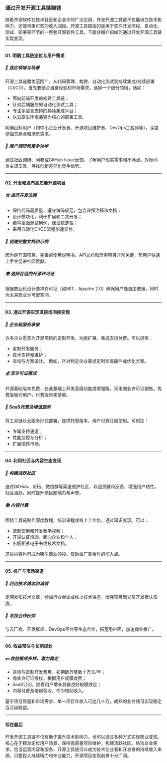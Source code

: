 ### 通过开发开源工具链赚钱

随着开源软件在技术社区和企业中的广泛应用，开发开源工具链不仅能树立技术影响力，还能带来可观的收入回报。开源工具链指的是用于软件开发流程、自动化、测试、部署等环节的一整套开源软件工具。下面详细介绍如何通过开发开源工具链实现变现。

***

#### 01. 明确工具链定位与用户需求

##### 🎯 选定领域与场景
开源工具链覆盖范围广，从代码管理、构建、自动化测试到持续集成/持续部署（CI/CD）。首先要结合自身经验和市场需求，选择一个细分领域，诸如：
- 面向前端开发的构建工具链；
- 针对后端服务的自动化测试工具；
- 专注多语言支持的持续集成平台；
- 以云原生环境兼容为核心的部署工具。

明确目标用户（如中小企业开发者、开源项目维护者、DevOps工程师等），深度挖掘其痛点和场景需求。

##### 🔎 用户调研和竞争对标
通过社区调研、问卷或GitHub Issue反馈，了解用户现实需求和不满点。对标同类主流工具，寻找创新差异化竞争优势。

***

#### 02. 开发和发布高质量开源项目

##### 🛠️ 规范开发流程
- 保持代码高质量，遵守编码规范，包含详细注释和文档；
- 设计模块化，利于扩展和二次开发；
- 编写全面测试用例，保证稳定性；
- 采用自动化CI/CD流程加速交付。

##### 📢 创建完整文档和示例
因为是开源项目，完善的使用说明书、API文档和示例项目非常关键，帮用户快速上手并促进社区贡献。

##### 🌍 选择合适的开源许可证
根据商业化设计选择许可证（如MIT、Apache 2.0）确保用户能自由使用，同时为未来商业许可留空间。

***

#### 03. 通过开源实现直接或间接变现

##### 💼 企业级服务承接
许多企业愿意为开源项目的定制开发、功能扩展、集成支持付费。可以提供：
- 定制开发服务；
- 技术支持和维护；
- 咨询与方案设计。
例如，针对特定企业需求定制专属插件或优化方案。

##### 💰 双许可证模式
开源基础版本免费，在此基础上开发高级功能或增强版，采用商业许可证销售。免费版吸引用户，付费版带来营收。

##### 🧰 SaaS托管及增值服务
将工具链以云服务形式部署，提供托管版本，用户付费订阅使用。可附加：
- 专属支持通道；
- 性能监控与分析；
- 扩展插件市场。

***

#### 04. 利用社区与内容生态变现

##### 🌟 构建活跃社区
通过GitHub、论坛、微信群等渠道维护社区，欢迎贡献和反馈，增强用户粘性。社区活跃，同时提升项目影响力与声誉。

##### 📚 内容付费
围绕工具链制作深度教程、培训课程或线上工作坊，通过知识变现。可以：
- 录制使用和开发教学视频；
- 开设认证培训，面向企业和个人；
- 出版相关电子书或技术文档。

这些内容也可成为吸引商业领投、赞助或广告合作的切入点。

***

#### 05. 推广与市场渠道

##### 📣 利用技术博客和演讲
定期发布技术文章，参加行业会议或线上技术讲座，增强项目曝光及开发者认知度。

##### 🤝 寻找合作伙伴
与云厂商、开发框架、DevOps平台等生态合作，拓宽用户面，加速商业推广。

***

#### 06. 收益预估与长期规划

##### 💵 收益模式多样，潜力稳定
- 咨询与定制开发费用，初期数万至数十万元/年；
- 商业许可证授权，根据用户规模收费；
- SaaS订阅，随着用户增长具备良好规模效应；
- 内容付费及培训营收，作为辅助收入。

基于项目质量和市场需求，单一项目年收入可达几十万，成熟的业务线可实现稳定百万级收益。

***

#### 写在最后

开发开源工具链不仅有助于提升技术影响力，也可以通过多种方式实现商业变现。核心在于精准定位用户场景，保持高质量项目维护，构建活跃社区。结合企业需求，恰当运营内容和服务，开源工具链可以成为技术创业者和开发者的持续收入来源。只要投入持续精力和专业能力，开源项目变现前景十分广阔。